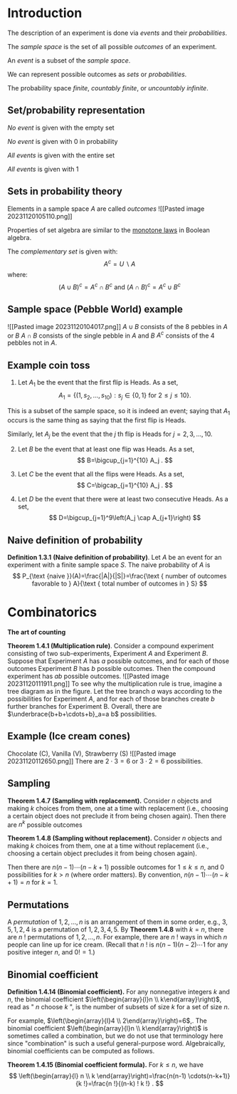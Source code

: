 # Introduction

The description of an experiment is done via *events* and their *probabilities*.

The *sample space* is the set of all possible *outcomes* of an experiment. 

An *event* is a subset of the *sample space*.

We can represent possible outcomes as *sets* or *probabilities*.

The probability space *finite*, *countably finite*, or *uncountably infinite*.
## Set/probability representation 

*No event* is given with the empty set

*No event* is given with 0 in probability

*All events* is given with the entire set

*All events* is given with 1

## Sets  in probability theory
Elements in a sample space $A$ are called *outcomes*
![[Pasted image 20231120105110.png]]

Properties of set algebra are similar to the [monotone laws](https://en.wikipedia.org/wiki/Boolean_algebra) in Boolean algebra.

The *complementary set* is given with:
$$
A^c=U\backslash A
$$
where:
$$
(A \cup B)^c=A^c \cap B^c \text { and }(A \cap B)^c=A^c \cup B^c
$$

## Sample space (Pebble World) example
![[Pasted image 20231120104017.png]]
$A\cup B$ consists of the 8 pebbles in $A$ or $B$
$A\cap B$ consists of the single pebble in $A$ and $B$
$A^c$ consists of the 4 pebbles not in $A$.

## Example coin toss
1. Let $A_1$ be the event that the first flip is Heads. As a set,
$$
A_1=\left\{\left(1, s_2, \ldots, s_{10}\right): s_j \in\{0,1\} \text { for } 2 \leq j \leq 10\right\} .
$$

This is a subset of the sample space, so it is indeed an event; saying that $A_1$ occurs is the same thing as saying that the first flip is Heads. 

Similarly, let $A_j$ be the event that the $j$ th flip is Heads for $j=2,3, \ldots, 10$.

2. Let $B$ be the event that at least one flip was Heads. As a set,
$$
B=\bigcup_{j=1}^{10} A_j .
$$

3. Let $C$ be the event that all the flips were Heads. As a set,
$$
C=\bigcap_{j=1}^{10} A_j .
$$
4. Let $D$ be the event that there were at least two consecutive Heads. As a set,
$$
D=\bigcup_{j=1}^9\left(A_j \cap A_{j+1}\right)
$$
## Naive definition of probability
**Definition 1.3.1** **(Naive definition of probability)**. Let $A$ be an event for an experiment with a finite sample space $S$. The naive probability of $A$ is
$$
P_{\text {naive }}(A)=\frac{|A|}{|S|}=\frac{\text { number of outcomes favorable to } A}{\text { total number of outcomes in } S}
$$

# Combinatorics
**The art of counting**

**Theorem 1.4.1 (Multiplication rule)**. Consider a compound experiment consisting of two sub-experiments, Experiment $A$ and Experiment $B$. Suppose that Experiment $A$ has $a$ possible outcomes, and for each of those outcomes Experiment $B$ has $b$ possible outcomes. Then the compound experiment has $a b$ possible outcomes.
![[Pasted image 20231120111911.png]]
To see why the multiplication rule is true, imagine a tree diagram as in the figure. Let the tree branch $a$ ways according to the possibilities for Experiment $A$, and for each of those branches create $b$ further branches for Experiment B. Overall, there are $\underbrace{b+b+\cdots+b}_a=a b$ possibilities.

## Example (Ice cream cones)
Chocolate (C), Vanilla (V), Strawberry (S)
![[Pasted image 20231120112650.png]]
There are $2\cdot3=6$ or $3\cdot2=6$ possibilities.

## Sampling
**Theorem 1.4.7 (Sampling with replacement).** Consider $n$ objects and making $k$ choices from them, one at a time with replacement (i.e., choosing a certain object does not preclude it from being chosen again). Then there are $n^k$ possible outcomes

**Theorem 1.4.8 (Sampling without replacement).** Consider $n$ objects and making $k$ choices from them, one at a time without replacement (i.e., choosing a certain object precludes it from being chosen again).

Then there are $n(n-1) \cdots(n-k+1)$ possible outcomes for $1 \leq k \leq n$, and 0 possibilities for $k>n$ (where order matters). By convention, $n(n-1) \cdots(n-k+1)=n$ for $k=1$.

## Permutations
A *permutation* of $1,2, \ldots, n$ is an arrangement of them in some order, e.g., $3,5,1,2,4$ is a permutation of $1,2,3,4,5$. By **Theorem 1.4.8** with $k=n$, there are $n$ ! permutations of $1,2, \ldots, n$. For example, there are $n$ ! ways in which $n$ people can line up for ice cream. (Recall that $n$ ! is $n(n-1)(n-2) \cdots 1$ for any positive integer $n$, and $0 !=1$.)
## Binomial coefficient
**Definition 1.4.14 (Binomial coefficient).** For any nonnegative integers $k$ and $n$, the binomial coefficient $\left(\begin{array}{l}n \\ k\end{array}\right)$, read as " $n$ choose $k$ ", is the number of subsets of size $k$ for a set of size $n$.

For example, $\left(\begin{array}{l}4 \\ 2\end{array}\right)=6$,. The binomial coefficient $\left(\begin{array}{l}n \\ k\end{array}\right)$ is sometimes called a combination, but we do not use that terminology here since "combination" is such a useful general-purpose word. Algebraically, binomial coefficients can be computed as follows.

**Theorem 1.4.15 (Binomial coefficient formula).** For $k \leq n$, we have
$$
\left(\begin{array}{l}
n \\
k
\end{array}\right)=\frac{n(n-1) \cdots(n-k+1)}{k !}=\frac{n !}{(n-k) ! k !} .
$$
